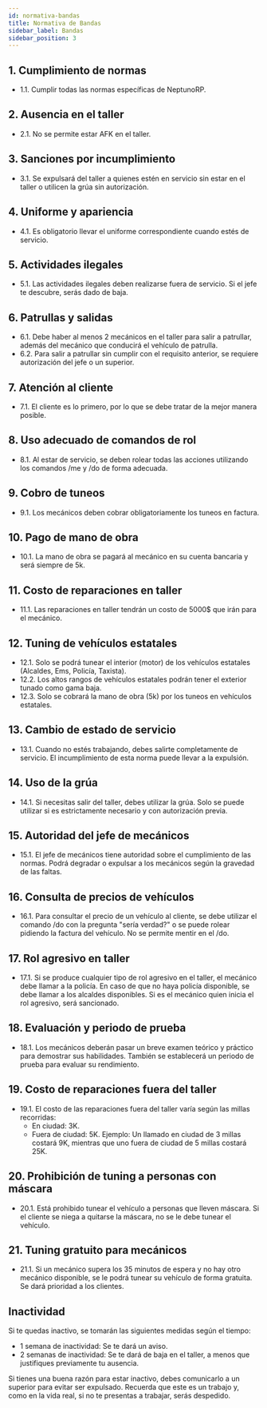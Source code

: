 ```yaml
---
id: normativa-bandas
title: Normativa de Bandas
sidebar_label: Bandas
sidebar_position: 3
---
```


## 1. Cumplimiento de normas

- 1.1. Cumplir todas las normas específicas de NeptunoRP.

## 2. Ausencia en el taller

- 2.1. No se permite estar AFK en el taller.

## 3. Sanciones por incumplimiento

- 3.1. Se expulsará del taller a quienes estén en servicio sin estar en el taller o utilicen la grúa sin autorización.

## 4. Uniforme y apariencia

- 4.1. Es obligatorio llevar el uniforme correspondiente cuando estés de servicio.

## 5. Actividades ilegales

- 5.1. Las actividades ilegales deben realizarse fuera de servicio. Si el jefe te descubre, serás dado de baja.

## 6. Patrullas y salidas

- 6.1. Debe haber al menos 2 mecánicos en el taller para salir a patrullar, además del mecánico que conducirá el vehículo de patrulla. 
- 6.2. Para salir a patrullar sin cumplir con el requisito anterior, se requiere autorización del jefe o un superior.

## 7. Atención al cliente

- 7.1. El cliente es lo primero, por lo que se debe tratar de la mejor manera posible.

## 8. Uso adecuado de comandos de rol

- 8.1. Al estar de servicio, se deben rolear todas las acciones utilizando los comandos /me y /do de forma adecuada.

## 9. Cobro de tuneos

- 9.1. Los mecánicos deben cobrar obligatoriamente los tuneos en factura.

## 10. Pago de mano de obra

- 10.1. La mano de obra se pagará al mecánico en su cuenta bancaria y será siempre de 5k.

## 11. Costo de reparaciones en taller

- 11.1. Las reparaciones en taller tendrán un costo de 5000$ que irán para el mecánico.

## 12. Tuning de vehículos estatales

- 12.1. Solo se podrá tunear el interior (motor) de los vehículos estatales (Alcaldes, Ems, Policía, Taxista). 
- 12.2. Los altos rangos de vehículos estatales podrán tener el exterior tunado como gama baja. 
- 12.3. Solo se cobrará la mano de obra (5k) por los tuneos en vehículos estatales.

## 13. Cambio de estado de servicio

- 13.1. Cuando no estés trabajando, debes salirte completamente de servicio. El incumplimiento de esta norma puede llevar a la expulsión.

## 14. Uso de la grúa

- 14.1. Si necesitas salir del taller, debes utilizar la grúa. Solo se puede utilizar si es estrictamente necesario y con autorización previa.

## 15. Autoridad del jefe de mecánicos

- 15.1. El jefe de mecánicos tiene autoridad sobre el cumplimiento de las normas. Podrá degradar o expulsar a los mecánicos según la gravedad de las faltas.

## 16. Consulta de precios de vehículos

- 16.1. Para consultar el precio de un vehículo al cliente, se debe utilizar el comando /do con la pregunta "sería verdad?" o se puede rolear pidiendo la factura del vehículo. No se permite mentir en el /do.

## 17. Rol agresivo en taller

- 17.1. Si se produce cualquier tipo de rol agresivo en el taller, el mecánico debe llamar a la policía. En caso de que no haya policía disponible, se debe llamar a los alcaldes disponibles. Si es el mecánico quien inicia el rol agresivo, será sancionado.

## 18. Evaluación y periodo de prueba

- 18.1. Los mecánicos deberán pasar un breve examen teórico y práctico para demostrar sus habilidades. También se establecerá un periodo de prueba para evaluar su rendimiento.

## 19. Costo de reparaciones fuera del taller

- 19.1. El costo de las reparaciones fuera del taller varía según las millas recorridas: 
  - En ciudad: 3K.
  - Fuera de ciudad: 5K.
  Ejemplo: Un llamado en ciudad de 3 millas costará 9K, mientras que uno fuera de ciudad de 5 millas costará 25K.

## 20. Prohibición de tuning a personas con máscara

- 20.1. Está prohibido tunear el vehículo a personas que lleven máscara. Si el cliente se niega a quitarse la máscara, no se le debe tunear el vehículo.

## 21. Tuning gratuito para mecánicos

- 21.1. Si un mecánico supera los 35 minutos de espera y no hay otro mecánico disponible, se le podrá tunear su vehículo de forma gratuita. Se dará prioridad a los clientes.

## Inactividad

Si te quedas inactivo, se tomarán las siguientes medidas según el tiempo:

- 1 semana de inactividad: Se te dará un aviso.
- 2 semanas de inactividad: Se te dará de baja en el taller, a menos que justifiques previamente tu ausencia.

Si tienes una buena razón para estar inactivo, debes comunicarlo a un superior para evitar ser expulsado. Recuerda que este es un trabajo y, como en la vida real, si no te presentas a trabajar, serás despedido.
